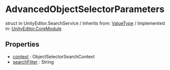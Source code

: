 # AdvancedObjectSelectorParameters
struct in UnityEditor.SearchService
 / Inherits from: <a href="https://docs.unity3d.com/6000.0/Documentation/ScriptReference/ValueType.html">ValueType</a> / Implemented in: <a href="https://docs.unity3d.com/6000.0/Documentation/ScriptReference/UnityEditor.CoreModule.html">UnityEditor.CoreModule</a>

## Properties
- <a href="https://docs.unity3d.com/6000.0/Documentation/ScriptReference/AdvancedObjectSelectorParameters-context.html">context</a> : ObjectSelectorSearchContext
- <a href="https://docs.unity3d.com/6000.0/Documentation/ScriptReference/AdvancedObjectSelectorParameters-searchFilter.html">searchFilter</a> : String
